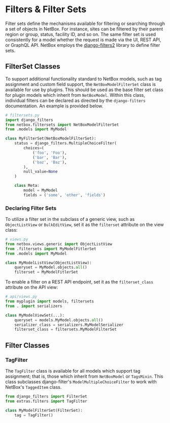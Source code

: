 # Filters & Filter Sets

Filter sets define the mechanisms available for filtering or searching through a set of objects in NetBox. For instance, sites can be filtered by their parent region or group, status, facility ID, and so on. The same filter set is used consistently for a model whether the request is made via the UI, REST API, or GraphQL API. NetBox employs the [django-filters2](https://django-tables2.readthedocs.io/en/latest/) library to define filter sets.

## FilterSet Classes

To support additional functionality standard to NetBox models, such as tag assignment and custom field support, the `NetBoxModelFilterSet` class is available for use by plugins. This should be used as the base filter set class for plugin models which inherit from `NetBoxModel`. Within this class, individual filters can be declared as directed by the `django-filters` documentation. An example is provided below.

```python
# filtersets.py
import django_filters
from netbox.filtersets import NetBoxModelFilterSet
from .models import MyModel

class MyFilterSet(NetBoxModelFilterSet):
    status = django_filters.MultipleChoiceFilter(
        choices=(
            ('foo', 'Foo'),
            ('bar', 'Bar'),
            ('baz', 'Baz'),
        ),
        null_value=None
    )

    class Meta:
        model = MyModel
        fields = ('some', 'other', 'fields')
```

### Declaring Filter Sets

To utilize a filter set in the subclass of a generic view, such as `ObjectListView` or `BulkEditView`, set it as the `filterset` attribute on the view class:

```python
# views.py
from netbox.views.generic import ObjectListView
from .filtersets import MyModelFitlerSet
from .models import MyModel

class MyModelListView(ObjectListView):
    queryset = MyModel.objects.all()
    filterset = MyModelFitlerSet
```

To enable a filter on a  REST API endpoint, set it as the `filterset_class` attribute on the API view:

```python
# api/views.py
from myplugin import models, filtersets
from . import serializers

class MyModelViewSet(...):
    queryset = models.MyModel.objects.all()
    serializer_class = serializers.MyModelSerializer
    filterset_class = filtersets.MyModelFilterSet
```

## Filter Classes

### TagFilter

The `TagFilter` class is available for all models which support tag assignment; that is, those which inherit from `NetBoxModel` or `TagsMixin`. This class subclasses django-filter's `ModelMultipleChoiceFilter` to work with NetBox's `TaggedItem` class.

```python
from django_filters import FilterSet
from extras.filters import TagFilter

class MyModelFilterSet(FilterSet):
    tag = TagFilter()
```
